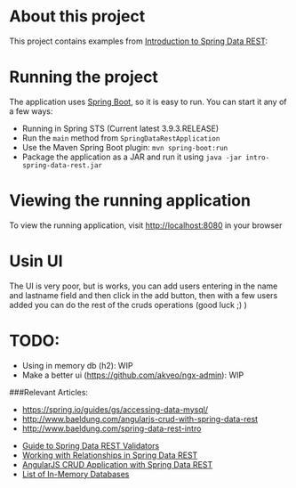 # About this project
This project contains examples from [Introduction to Spring Data REST](http://www.baeldung.com/angularjs-crud-with-spring-data-rest):


# Running the project

The application uses [Spring Boot](http://projects.spring.io/spring-boot/), so it is easy to run. You can start it any of a few ways:

* Running in Spring STS (Current latest 3.9.3.RELEASE) 
* Run the `main` method from `SpringDataRestApplication`
* Use the Maven Spring Boot plugin: `mvn spring-boot:run`
* Package the application as a JAR and run it using `java -jar intro-spring-data-rest.jar`

# Viewing the running application
To view the running application, visit [http://localhost:8080](http://localhost:8080) in your browser

# Usin UI

The UI is very poor, but is works, you can add users entering in the name and lastname field and then click in the add button, then with a few users added you can do the rest of the cruds operations (good luck ;) )

# TODO:

* Using in memory db (h2): WIP
* Make a better ui (https://github.com/akveo/ngx-admin): WIP

###Relevant Articles:
* https://spring.io/guides/gs/accessing-data-mysql/ 
* http://www.baeldung.com/angularjs-crud-with-spring-data-rest
* http://www.baeldung.com/spring-data-rest-intro 

- [Guide to Spring Data REST Validators](http://www.baeldung.com/spring-data-rest-validators)
- [Working with Relationships in Spring Data REST](http://www.baeldung.com/spring-data-rest-relationships)
- [AngularJS CRUD Application with Spring Data REST](http://www.baeldung.com/angularjs-crud-with-spring-data-rest)
- [List of In-Memory Databases](http://www.baeldung.com/java-in-memory-databases)
